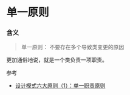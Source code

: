 # 单一原则

### 含义
> 单一原则：
> 不要存在多个导致类变更的原因

更加通俗地说，就是一个类负责一项职责。

参考
* [设计模式六大原则（1）：单一职责原则](http://blog.csdn.net/zhengzhb/article/details/7278174)
